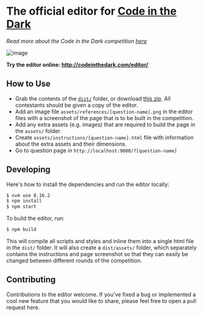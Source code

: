# The official editor for [Code in the Dark](https://github.com/codeinthedark/codeinthedark.github.io)
*Read more about the Code in the Dark competition [here](https://github.com/codeinthedark/codeinthedark.github.io)*

![image](https://cloud.githubusercontent.com/assets/688415/11479175/f3aedfbe-9790-11e5-9ad9-ce930fe5a3a8.png)

**Try the editor online: http://codeinthedark.com/editor/**

## How to Use
* Grab the contents of the [`dist/`](https://github.com/codeinthedark/editor/tree/master/dist) folder, or download [this zip](https://github.com/codeinthedark/editor/releases/download/v0.1.0/editor.zip). All contestants should be given a copy of the editor.
* Add an image file `assets/references/[question-name].png` in the editor files with a screenshot of the page that is to be built in the competition. 
* Add any extra assets (e.g. images) that are required to build the page in the `assets/` folder.
* Create `assets/instructions/[question-name].html` file with information about the extra assets and their dimensions.
* Go to question page in `http://localhost:9000/?[question-name]`

## Developing
Here's how to install the dependencies and run the editor locally:
```bash
$ nvm use 8.16.2
$ npm install
$ npm start
```

To build the editor, run:
```bash
$ npm build
```
This will compile all scripts and styles and inline them into a single html file in the `dist/` folder. It will also create a `dist/assets/` folder, which separately contains the instructions and page screenshot so that they can easily be changed between different rounds of the competition.

## Contributing
Contributions to the editor welcome. If you've fixed a bug or implemented a cool new feature that you would like to share, please feel free to open a pull request here.
